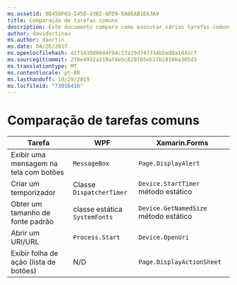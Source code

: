 ```yaml
---
ms.assetid: 0B45BF03-145B-43B2-AFD9-5A0EAB1E63A9
title: Comparação de tarefas comuns
description: Este documento compara como executar várias tarefas comuns no WPF e no Xamarin. Forms. Ele examina os botões, os temporizadores, os tamanhos de fonte, a abertura de um URI e a exibição de uma planilha de ações.
author: davidortinau
ms.author: daortin
ms.date: 04/26/2017
ms.openlocfilehash: d1f1430d8044f94c17a19d747334b5ed8a1441cf
ms.sourcegitcommit: 2fbe4932a319af4ebc829f65eb1fb1816ba305d3
ms.translationtype: MT
ms.contentlocale: pt-BR
ms.lasthandoff: 10/29/2019
ms.locfileid: "73016416"
---
```

# <a name="common-tasks-comparison"></a>Comparação de tarefas comuns

| Tarefa | WPF | Xamarin.Forms |
|--- |--- |--- |
|Exibir uma mensagem na tela com botões|`MessageBox`|`Page.DisplayAlert`|
|Criar um temporizador|Classe `DispatcherTimer`|`Device.StartTimer` método estático|
|Obter um tamanho de fonte padrão|classe estática `SystemFonts`|`Device.GetNamedSize` método estático|
|Abrir um URI/URL|`Process.Start`|`Device.OpenUri`|
|Exibir folha de ação (lista de botões)|N/D|`Page.DisplayActionSheet`|
